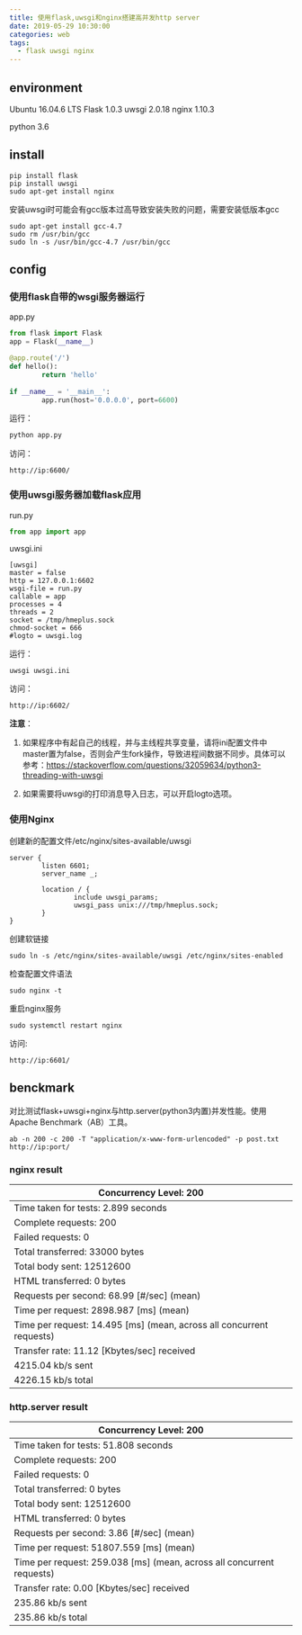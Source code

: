 ```yaml
---
title: 使用flask,uwsgi和nginx搭建高并发http server
date: 2019-05-29 10:30:00
categories: web
tags:
  - flask uwsgi nginx
---
```

## environment
Ubuntu 16.04.6 LTS
Flask 1.0.3
uwsgi 2.0.18
nginx 1.10.3

python 3.6

## install

```
pip install flask
pip install uwsgi
sudo apt-get install nginx
```

安装uwsgi时可能会有gcc版本过高导致安装失败的问题，需要安装低版本gcc

```
sudo apt-get install gcc-4.7
sudo rm /usr/bin/gcc
sudo ln -s /usr/bin/gcc-4.7 /usr/bin/gcc
```

## config

### 使用flask自带的wsgi服务器运行

app.py

```python
from flask import Flask
app = Flask(__name__)

@app.route('/')
def hello():
		return 'hello'
		
if __name__ = '__main__':
		app.run(host='0.0.0.0', port=6600)
```

运行：

```python
python app.py
```

访问：

```
http://ip:6600/
```



### 使用uwsgi服务器加载flask应用

run.py

```python
from app import app
```

uwsgi.ini

```
[uwsgi]
master = false
http = 127.0.0.1:6602
wsgi-file = run.py
callable = app
processes = 4
threads = 2
socket = /tmp/hmeplus.sock
chmod-socket = 666
#logto = uwsgi.log
```

运行：

```
uwsgi uwsgi.ini
```

访问：

```
http://ip:6602/
```

**注意**：

1. 如果程序中有起自己的线程，并与主线程共享变量，请将ini配置文件中master置为false，否则会产生fork操作，导致进程间数据不同步。具体可以参考：<https://stackoverflow.com/questions/32059634/python3-threading-with-uwsgi>

2. 如果需要将uwsgi的打印消息导入日志，可以开启logto选项。



### 使用Nginx

创建新的配置文件/etc/nginx/sites-available/uwsgi

```
server {
        listen 6601;
        server_name _;

        location / {
                include uwsgi_params;
                uwsgi_pass unix:///tmp/hmeplus.sock;
        }
}
```

创建软链接

```shell
sudo ln -s /etc/nginx/sites-available/uwsgi /etc/nginx/sites-enabled
```

检查配置文件语法

```
sudo nginx -t
```

重启nginx服务

```
sudo systemctl restart nginx
```

访问:

```
http://ip:6601/
```

## benckmark

对比测试flask+uwsgi+nginx与http.server(python3内置)并发性能。使用Apache Benchmark（AB）工具。

```
ab -n 200 -c 200 -T "application/x-www-form-urlencoded" -p post.txt http://ip:port/
```

### nginx result

| Concurrency   Level:      200                                |
| ------------------------------------------------------------ |
| Time taken for tests:   2.899 seconds                        |
| Complete requests:      200                                  |
| Failed requests:        0                                    |
| Total transferred:      33000 bytes                          |
| Total body sent:        12512600                             |
| HTML transferred:       0 bytes                              |
| Requests per second:    68.99 [#/sec] (mean)                 |
| Time per request:       2898.987 [ms] (mean)                 |
| Time per request:       14.495 [ms] (mean, across all   concurrent requests) |
| Transfer rate:          11.12 [Kbytes/sec] received          |
| 4215.04 kb/s sent                                            |
| 4226.15 kb/s total                                           |

### http.server result

| Concurrency   Level:      200                                |
| ------------------------------------------------------------ |
| Time taken for tests:   51.808 seconds                       |
| Complete requests:      200                                  |
| Failed requests:        0                                    |
| Total transferred:      0 bytes                              |
| Total body sent:        12512600                             |
| HTML transferred:       0 bytes                              |
| Requests per second:    3.86 [#/sec] (mean)                  |
| Time per request:       51807.559 [ms] (mean)                |
| Time per request:       259.038 [ms] (mean, across all   concurrent requests) |
| Transfer rate:          0.00 [Kbytes/sec] received           |
| 235.86 kb/s sent                                             |
| 235.86 kb/s total                                            |

